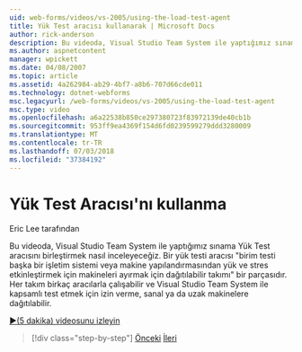 ```yaml
---
uid: web-forms/videos/vs-2005/using-the-load-test-agent
title: Yük Test aracısı kullanarak | Microsoft Docs
author: rick-anderson
description: Bu videoda, Visual Studio Team System ile yaptığımız sınama Yük Test aracısını birleştirmek nasıl inceleyeceğiz. Bir yük testi aracısı parçası olan bir '...
ms.author: aspnetcontent
manager: wpickett
ms.date: 04/08/2007
ms.topic: article
ms.assetid: 4a262984-ab29-4bf7-a8b6-707d66cde011
ms.technology: dotnet-webforms
msc.legacyurl: /web-forms/videos/vs-2005/using-the-load-test-agent
msc.type: video
ms.openlocfilehash: a6a22538b850ce297380723f83972139de40cb1b
ms.sourcegitcommit: 953ff9ea4369f154d6fd0239599279ddd3280009
ms.translationtype: MT
ms.contentlocale: tr-TR
ms.lasthandoff: 07/03/2018
ms.locfileid: "37384192"
---
```

<a name="using-the-load-test-agent"></a>Yük Test Aracısı'nı kullanma
====================
Eric Lee tarafından

Bu videoda, Visual Studio Team System ile yaptığımız sınama Yük Test aracısını birleştirmek nasıl inceleyeceğiz. Bir yük testi aracısı "birim testi başka bir işletim sistemi veya makine yapılandırmasından yük ve stres etkinleştirmek için makineleri ayırmak için dağıtılabilir takımı" bir parçasıdır. Her takım birkaç aracılarla çalışabilir ve Visual Studio Team System ile kapsamlı test etmek için izin verme, sanal ya da uzak makinelere dağıtılabilir.

[&#9654;(5 dakika) videosunu izleyin](https://channel9.msdn.com/Blogs/ASP-NET-Site-Videos/using-the-load-test-agent)

> [!div class="step-by-step"]
> [Önceki](the-effects-of-caching.md)
> [İleri](the-effects-of-viewstate.md)
